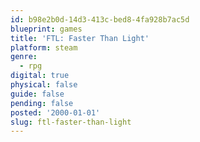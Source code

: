 ```yaml
---
id: b98e2b0d-14d3-413c-bed8-4fa928b7ac5d
blueprint: games
title: 'FTL: Faster Than Light'
platform: steam
genre:
  - rpg
digital: true
physical: false
guide: false
pending: false
posted: '2000-01-01'
slug: ftl-faster-than-light
---
```

